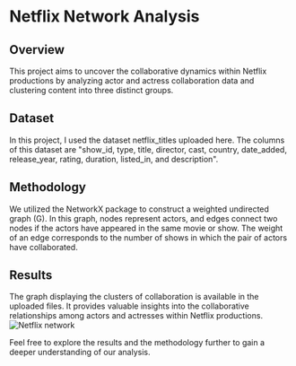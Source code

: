# Netflix Network Analysis

## Overview
This project aims to uncover the collaborative dynamics within Netflix productions by analyzing actor and actress collaboration data and clustering content into three distinct groups.

## Dataset
In this project, I used the dataset netflix_titles uploaded here. The columns of this dataset are "show_id,	type,	title,	director,	cast,	country,	date_added,	release_year,	rating,	duration, listed_in, and	description".


## Methodology
We utilized the NetworkX package to construct a weighted undirected graph (G). In this graph, nodes represent actors, and edges connect two nodes if the actors have appeared in the same movie or show. The weight of an edge corresponds to the number of shows in which the pair of actors have collaborated.

## Results
The graph displaying the clusters of collaboration is available in the uploaded files. It provides valuable insights into the collaborative relationships among actors and actresses within Netflix productions.
![Netflix network](https://github.com/Beh-naz/Netflix-Network-Analysis/assets/141075639/147c3f7e-e780-4f85-b77c-0ee6a076066e)



Feel free to explore the results and the methodology further to gain a deeper understanding of our analysis.
